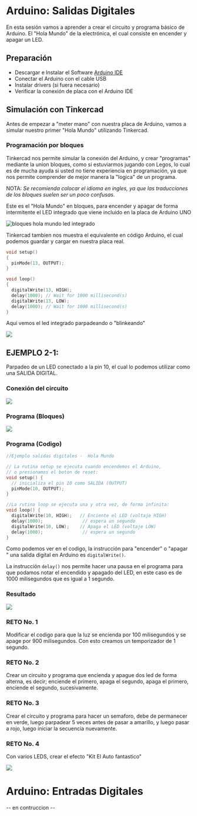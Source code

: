 # Arduino: Salidas Digitales

En esta sesión vamos a aprender a crear el circuito y programa básico de Arduino. El "Hola Mundo" de la electrónica, el cual consiste en encender y apagar un LED.

##  Preparación

* Descargar e Instalar el Software [Arduino IDE ](https://www.arduino.cc/en/Main/Software)
* Conectar el Arduino con el cable USB
* Instalar drivers (si fuera necesario)
* Verificar la conexión de placa con el Arduino IDE

## Simulación con Tinkercad

Antes de empezar a "meter mano" con nuestra placa de Arduino, vamos a simular nuestro primer "Hola Mundo" utilizando Tinkercad.

### Programación por bloques
Tinkercad nos permite simular la conexión del Arduino, y crear "programas" mediante la union bloques, como si estuviarmos jugando con Legos, lo cual es de mucha ayuda si usted no tiene experiencia en programación, ya que nos permite comprender de mejor manera la "logica" de un programa.

NOTA: *Se recomienda colocar el idioma en ingles, ya que las traducciones de los bloques suelen ser un poco confusas.*

Este es el "Hola Mundo" en bloques, para encender y apagar de forma intermitente el LED integrado que viene incluido en la placa de Arduino UNO

![bloques hola mundo led integrado](hola-mundo-led-integrado.png)

Tinkercad tambien nos muestra el equivalente en código Arduino, el cual podemos guardar y cargar en nuestra placa real.

```cpp
void setup()
{
  pinMode(13, OUTPUT);
}

void loop()
{
  digitalWrite(13, HIGH);
  delay(1000); // Wait for 1000 millisecond(s)
  digitalWrite(13, LOW);
  delay(1000); // Wait for 1000 millisecond(s)
}
```


Aqui vemos el led integrado parpadeando o "blinkeando"


![](hola%20mundo%20led%20integrado.gif)

## EJEMPLO 2-1: 

Parpadeo de un LED conectado a la pin 10, el cual lo podemos utilizar como una SALIDA DIGITAL.

### Conexión del circuito

![](hola-mundo-pin-10-circuito.png)

### Programa (Bloques)

![](hola-mundo-pin-10.png)

### Programa (Codigo)

```c++
//Ejemplo salidas digitales -  Hola Mundo

// La rutina setup se ejecuta cuando encendemos el Arduino, 
// o presionamos el boton de reset:
void setup() {
  // inicializa el pin 10 como SALIDA (OUTPUT)
  pinMode(10, OUTPUT);
}

//La rutina loop se ejecuta una y otra vez, de forma infinita:
void loop() {
  digitalWrite(10, HIGH);   // Enciente el LED (voltaje HIGH)
  delay(1000);               // espera un segundo
  digitalWrite(10, LOW);    // Apaga el LED (voltaje LOW)
  delay(1000);               // espera un segundo
}

```

Como podemos ver en el codigo, la instrucción para "encender" o "apagar " una salida digital en Arduino es `digitalWrite()`.

La instrucción `delay()` nos permite hacer una pausa en el programa para que podamos notar el encendido y apagado del LED, en este caso es de 1000 milisegundos que es igual a 1 segundo.

### Resultado

![](hola%20mundo%20pin10.gif)


### RETO No. 1
Modificar el codigo para que la luz se encienda por 100 milisegundos y se apage por 900 milisegundos. Con esto creamos un temporizador de 1 segundo.

### RETO No. 2
Crear un circuito y programa que encienda y apague dos led de forma alterna, es decir; enciende el primero, apaga el segundo, apaga el primero, enciende el segundo, sucesivamente.

### RETO No. 3
Crear el circuito y programa para hacer un semaforo, debe de permanecer en verde, luego parpadear 5 veces antes de pasar a amarillo, y luego pasar a rojo, luego iniciar la secuencia nuevamente. 

### RETO No. 4
Con varios LEDS, crear el efecto "Kit El Auto fantastico"

![](efecto%20kit.gif)

# Arduino: Entradas Digitales

-- en contruccion --